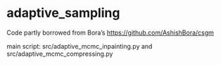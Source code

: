# adaptive_sampling

Code partly borrowed from Bora’s https://github.com/AshishBora/csgm

main script: src/adaptive_mcmc_inpainting.py and src/adaptive_mcmc_compressing.py
